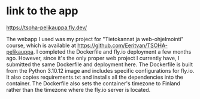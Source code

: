 # link to the app
https://tsoha-pelikauppa.fly.dev/

The webapp I used was my project for "Tietokannat ja web-ohjelmointi" course, which is available at https://github.com/Eeritvan/TSOHA-pelikauppa.
I completed the Dockerfile and fly.io deployment a few months ago. However, since it's the only proper web project I currently have, I submitted
the same Dockerfile and deployment here. The Dockerfile is built from the Python 3.10.12 image and includes specific configurations for fly.io.
It also copies requirements.txt and installs all the dependencies into the container. The Dockerfile also sets the container's timezone to Finland
rather than the timezone where the fly.io server is located.